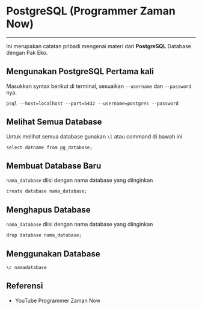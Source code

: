 # PostgreSQL (Programmer Zaman Now)

---

Ini merupakan catatan pribadi mengenai materi dari **PostgreSQL** Database dengan Pak Eko.

## Mengunakan PostgreSQL Pertama kali

Masukkan syntax berikut di terminal, sesuaikan `--username` dan `--password` nya.

```console
psql --host=localhost --port=5432 --username=postgres --password
```

## Melihat Semua Database

Untuk melihat semua database gunakan `\l` atau command di bawah ini

```console
select datname from pg_database;
```

## Membuat Database Baru

`nama_database` diisi dengan nama database yang diinginkan

```console
create database nama_database;
```

## Menghapus Database

`nama_database` diisi dengan nama database yang diinginkan

```console
drop database nama_database;
```

## Menggunakan Database

```console
\c namadatabase
```

## Referensi

-   YouTube Programmer Zaman Now
